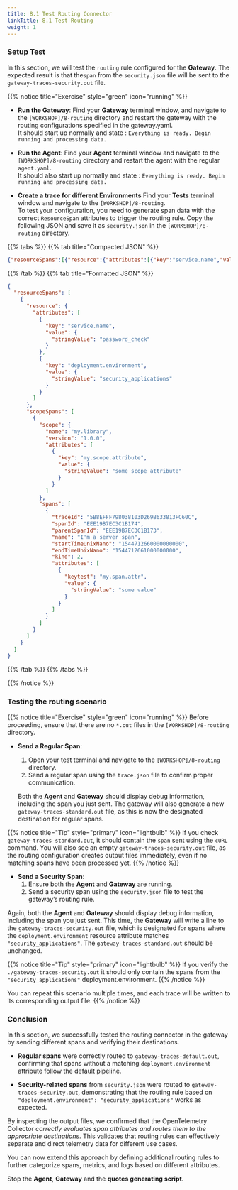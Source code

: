 ```yaml
---
title: 8.1 Test Routing Connector
linkTitle: 8.1 Test Routing
weight: 1
---
```


### Setup Test

In this section, we will test the `routing` rule configured for the **Gateway**. The expected result is that the`span` from the `security.json` file will be sent to the `gateway-traces-security.out` file.

{{% notice title="Exercise" style="green" icon="running" %}}

- **Run the Gateway**:
Find your **Gateway** terminal window, and navigate to the `[WORKSHOP]/8-routing` directory and restart the gateway with the routing configurations specified in the gateway.yaml.  
It should start up normally and state : `Everything is ready. Begin running and processing data.`

- **Run the Agent**:
Find your **Agent** terminal window and navigate to the `[WORKSHOP]/8-routing` directory and restart the agent with the regular `agent.yaml`.  
It should also start up normally and state : `Everything is ready. Begin running and processing data.`

- **Create a trace for different Environments**
Find your **Tests** terminal window and navigate to the `[WORKSHOP]/8-routing`.  
To test your configuration, you need to generate span data with the correct `ResourceSpan` attributes to trigger the routing rule. Copy the following JSON and save it as `security.json` in the `[WORKSHOP]/8-routing` directory.

{{% tabs %}}
{{% tab title="Compacted JSON" %}}

```json
{"resourceSpans":[{"resource":{"attributes":[{"key":"service.name","value":{"stringValue":"password_check"}},{"key":"deployment.environment","value":{"stringValue":"security_applications"}}]},"scopeSpans":[{"scope":{"name":"my.library","version":"1.0.0","attributes":[{"key":"my.scope.attribute","value":{"stringValue":"some scope attribute"}}]},"spans":[{"traceId":"5B8EFFF798038103D269B633813FC60C","spanId":"EEE19B7EC3C1B174","parentSpanId":"EEE19B7EC3C1B173","name":"I'm a server span","startTimeUnixNano":"1544712660000000000","endTimeUnixNano":"1544712661000000000","kind":2,"attributes":[{"keytest":"my.span.attr","value":{"stringValue":"some value"}}]}]}]}]}
```

{{% /tab %}}
{{% tab title="Formatted JSON" %}}

```json
{
  "resourceSpans": [
    {
      "resource": {
        "attributes": [
          {
            "key": "service.name",
            "value": {
              "stringValue": "password_check"
            }
          },
          {
            "key": "deployment.environment",
            "value": {
              "stringValue": "security_applications"
            }
          }
        ]
      },
      "scopeSpans": [
        {
          "scope": {
            "name": "my.library",
            "version": "1.0.0",
            "attributes": [
              {
                "key": "my.scope.attribute",
                "value": {
                  "stringValue": "some scope attribute"
                }
              }
            ]
          },
          "spans": [
            {
              "traceId": "5B8EFFF798038103D269B633813FC60C",
              "spanId": "EEE19B7EC3C1B174",
              "parentSpanId": "EEE19B7EC3C1B173",
              "name": "I'm a server span",
              "startTimeUnixNano": "1544712660000000000",
              "endTimeUnixNano": "1544712661000000000",
              "kind": 2,
              "attributes": [
                {
                  "keytest": "my.span.attr",
                  "value": {
                    "stringValue": "some value"
                  }
                }
              ]
            }
          ]
        }
      ]
    }
  ]
}
```

{{% /tab %}}
{{% /tabs %}}

{{% /notice %}}

### Testing the routing scenario

{{% notice title="Exercise" style="green" icon="running" %}}
Before proceeding, ensure that there are no `*.out` files in the `[WORKSHOP]/8-routing` directory.

- **Send a Regular Span**:  
  1. Open your test terminal and navigate to the `[WORKSHOP]/8-routing` directory.
  2. Send a regular span using the `trace.json` file to confirm proper communication.

  Both the **Agent** and **Gateway** should display debug information, including the span you just sent. The gateway will also generate a new `gateway-traces-standard.out` file, as this is now the designated destination for regular spans.

{{% notice title="Tip" style="primary" icon="lightbulb" %}}
If you check `gateway-traces-standard.out`, it should contain the `span` sent using the `cURL` command. You will also see an empty `gateway-traces-security.out` file, as the routing configuration creates output files immediately, even if no matching spans have been processed yet.
{{% /notice %}}

- **Send a Security Span**:  
  1. Ensure both the **Agent** and **Gateway** are running.
  2. Send a security span using the `security.json` file to test the gateway’s routing rule.

Again, both the **Agent** and **Gateway** should display debug information, including the span you just sent. This time, the **Gateway** will write a line to the `gateway-traces-security.out` file, which is designated for spans where the `deployment.environment` resource attribute matches `"security_applications"`.
The `gateway-traces-standard.out` should be unchanged.

{{% notice title="Tip" style="primary" icon="lightbulb" %}}
If you verify the `./gateway-traces-security.out` it should only contain the spans from the `"security_applications"` deployment.environment.
{{% /notice %}}

You can repeat this scenario multiple times, and each trace will be written to its corresponding output file.
{{% /notice %}}

### Conclusion

In this section, we successfully tested the routing connector in the gateway by sending different spans and verifying their destinations.

- **Regular spans** were correctly routed to `gateway-traces-default.out`, confirming that spans without a matching `deployment.environment` attribute follow the default pipeline.

- **Security-related spans** from `security.json` were routed to `gateway-traces-security.out`, demonstrating that the routing rule based on `"deployment.environment": "security_applications"` works as expected.

By inspecting the output files, we confirmed that the OpenTelemetry Collector *correctly evaluates span attributes and routes them to the appropriate destinations*. This validates that routing rules can effectively separate and direct telemetry data for different use cases.

You can now extend this approach by defining additional routing rules to further categorize spans, metrics, and logs based on different attributes.

Stop the **Agent**, **Gateway** and the **quotes generating script**.
